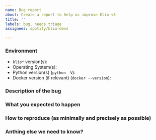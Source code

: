 ```yaml
---
name: Bug report
about: Create a report to help us improve Klio <3
title: ''
labels: bug, needs triage
assignees: spotify/klio-devs

---
```


<!-- This form is for bug reports requests ONLY! 

If you're looking for help, please find us in the #klio channel on the [Spotify FOSS Slack organization](https://slackin.spotify.com).
-->

### Environment
<!-- Please include if you've confirmed one version of something works while another one does not -->

- `klio*` version(s):
- Operating System(s):
- Python version(s) (`python -V`):
- Docker version (if relevant) (`docker --version`):

### Description of the bug
<!-- A clear and concise description of what the bug is. -->

### What you expected to happen
<!-- A clear and concise description of what you expected to happen. -->

### How to reproduce (as minimally and precisely as possible)
<!-- If applicable, add screenshots to help explain your problem. -->

### Anthing else we need to know?
<!-- Add any other context about the problem here. -->

